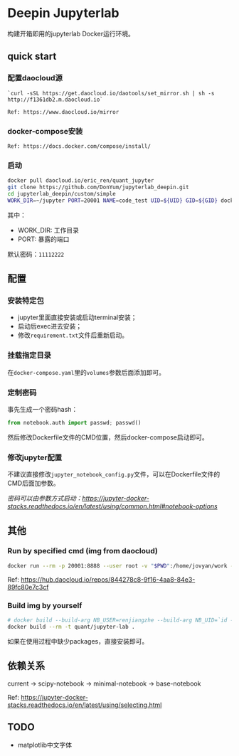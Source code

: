 # Deepin Jupyterlab

构建开箱即用的jupyterlab Docker运行环境。

## quick start

### 配置daocloud源

    `curl -sSL https://get.daocloud.io/daotools/set_mirror.sh | sh -s http://f1361db2.m.daocloud.io`

    Ref: https://www.daocloud.io/mirror

### docker-compose安装

    Ref: https://docs.docker.com/compose/install/

### 启动

```sh
docker pull daocloud.io/eric_ren/quant_jupyter
git clone https://github.com/DonYum/jupyterlab_deepin.git
cd jupyterlab_deepin/custom/simple
WORK_DIR=~/jupyter PORT=20001 NAME=code_test UID=${UID} GID=${GID} docker-compose up
```

其中：

- WORK_DIR: 工作目录
- PORT: 暴露的端口

默认密码：`11112222`

## 配置

### 安装特定包

- jupyter里面直接安装或启动terminal安装；
- 启动后exec进去安装；
- 修改`requirement.txt`文件后重新启动。

### 挂载指定目录

在`docker-compose.yaml`里的`volumes`参数后面添加即可。

### 定制密码

事先生成一个密码hash：

```python
from notebook.auth import passwd; passwd()
```

然后修改Dockerfile文件的CMD位置，然后docker-compose启动即可。

### 修改jupyter配置

不建议直接修改`jupyter_notebook_config.py`文件，可以在Dockerfile文件的CMD后面加参数。

*密码可以由参数方式启动：https://jupyter-docker-stacks.readthedocs.io/en/latest/using/common.html#notebook-options*

## 其他

### Run by specified cmd (img from daocloud)

```sh
docker run --rm -p 20001:8888 --user root -v "$PWD":/home/jovyan/work -e JUPYTER_ENABLE_LAB=yes -e NB_UID=`id -u` -e NB_GID=`id -g` -v /etc/localtime:/etc/localtime daocloud.io/eric_ren/quant_jupyter
```

Ref: https://hub.daocloud.io/repos/844278c8-9f16-4aa8-84e3-89fc80e7c3cf

### Build img by yourself

```sh
# docker build --build-arg NB_USER=renjiangzhe --build-arg NB_UID=`id -u` --build-arg NB_GID=`id -g` --rm -t quant/jupyter-lab .
docker build --rm -t quant/jupyter-lab .
```

如果在使用过程中缺少packages，直接安装即可。

## 依赖关系

current -> scipy-notebook -> minimal-notebook -> base-notebook

Ref: https://jupyter-docker-stacks.readthedocs.io/en/latest/using/selecting.html

## TODO

- matplotlib中文字体
